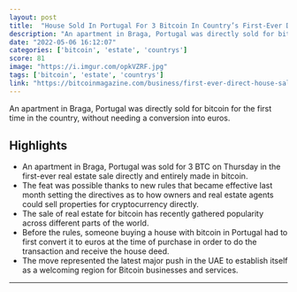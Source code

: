 ```yaml
---
layout: post
title:  "House Sold In Portugal For 3 Bitcoin In Country’s First-Ever Direct Transaction"
description: "An apartment in Braga, Portugal was directly sold for bitcoin for the first time in the country, without needing a conversion into euros."
date: "2022-05-06 16:12:07"
categories: ['bitcoin', 'estate', 'countrys']
score: 81
image: "https://i.imgur.com/opkVZRF.jpg"
tags: ['bitcoin', 'estate', 'countrys']
link: "https://bitcoinmagazine.com/business/first-ever-direct-house-sale-for-bitcoin-in-portugal"
---
```


An apartment in Braga, Portugal was directly sold for bitcoin for the first time in the country, without needing a conversion into euros.

## Highlights

- An apartment in Braga, Portugal was sold for 3 BTC on Thursday in the first-ever real estate sale directly and entirely made in bitcoin.
- The feat was possible thanks to new rules that became effective last month setting the directives as to how owners and real estate agents could sell properties for cryptocurrency directly.
- The sale of real estate for bitcoin has recently gathered popularity across different parts of the world.
- Before the rules, someone buying a house with bitcoin in Portugal had to first convert it to euros at the time of purchase in order to do the transaction and receive the house deed.
- The move represented the latest major push in the UAE to establish itself as a welcoming region for Bitcoin businesses and services.

---
